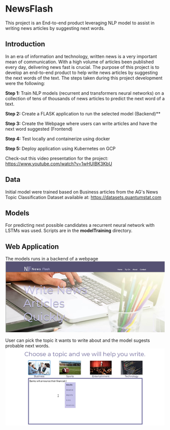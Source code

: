# NewsFlash
This project is an End-to-end product leveraging NLP model to assist in writing news articles by suggesting next words.

## Introduction
In an era of information and technology, written news is a very important mean of communication. With a high volume of articles been published every day, delivering news fast is crucial. The purpose of this project is to develop an end-to-end product to help write news articles by suggesting the next words of the text. The steps taken during this project development were the following:

**Step 1:** Train NLP models (recurrent and transformers neural networks) on a collection of tens of thousands of news articles to predict the next word of a text.

**Step 2:** Create a FLASK application to run the selected model (Backend)**

**Step 3:** Create the Webpage where users can write articles and have the next word suggested (Frontend)

**Step 4:** Test locally and containerize using docker

**Step 5:** Deploy application using Kubernetes on GCP

Check-out this video presentation for the project:
https://www.youtube.com/watch?v=1wHUIBK3KbU

## Data
Initial model were trained based on Business articles from the AG's News Topic Classification Dataset available at: https://datasets.quantumstat.com


## Models
For predicting next possible candidates a recurrent neural network with LSTMs was used.
Scripts are in the **modelTraining** directory.

## Web Application
The models runs in a backend of a webpage
![](images/webpagehome.PNG)


User can pick the topic it wants to write about and the model sugests probable next words.
![](images/webpagetext.PNG)

